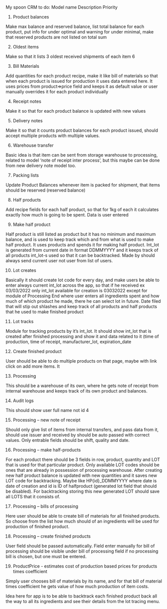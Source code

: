 My spoon CRM to do:
Model name	Description	Priority
1.	Product balances

Make max balance and reserved balance, list total balance for each product, put info for under optimal and warning for under minimal, make that reserved products are not listed on total sum

2.	Oldest items

Make so that it lists 3 oldest received shipments of each item	6

3.	Bill Materials

Add quantities for each product recipe, make it like bill of materials so that when each product is issued for production it uses data entered here. It uses prices from product=>price field and keeps it as default value or user manually overrides it for each product individually

4.	Receipt notes

Make it so that for each product balance is updated with new values

5.	Delivery notes

Make it so that it counts product balances for each product issued, should accept multiple products with multiple values.

6.	Warehouse transfer

Basic idea is that item can be sent from storage warehouse to processing, related to model ‘note of receipt inter process’, but this maybe can be done from new delivery note model too.

7.	Packing lists

Update Product Balances whenever item is packed for shipment, that items should be reserved (reserved balance)

8.	Half products

Add recipe fields for each half product, so that for 1kg of each it calculates exactly how much is going to be spent. Data is user entered

9.	Make half product

Half product is still listed as product but it has no minimum and maximum balance, and is used to keep track which and from what is used to make half product. It uses products and spends it for making half product. Int_lot is generated from current date in format DDMMYYYY and it keeps track of all products int_lot-s used so that it can be backtracked. Made by should always send current user not user from list of users.

10.	Lot creates

Basically it should create lot code for every day, and make users be able to enter always current int_lot across the app, so that if he received ex 03/03/2022 only int_lot available for creation is 03032022 except for module of Processing End where user enters all ingredients spent and how much of which product he made, there he can select lot in future. Date filed that will stip out shlashes and keep track of all products and half products that he used to make finished product

11.	Lot tracks

Module for tracking products by it’s int_lot. It should show int_lot that is created after finished processing and show it and data related to it (time of production, time of receipt, manufacturer_lot, expiration_date

12.	Create finished product

User should be able to do multiple products on that page, maybe with link click on add more items. It

13.	Processing

This should be a warehouse of its own, where he gets note of receipt from internal warehouse and keeps track of its own product and balances.

14.	Audit logs

This should show user full name not id	4

15.	Processing – new note of receipt

Should only give list of items from internal transfers, and pass data from it, should use issuer and received by should be auto passed with correct values. Only entrable fields should be shift, quality and date.

16.	Processing – make half-products

For each product there should be 3 fields in row, product, quantity and LOT that is used for that particular product. Only available LOT codes should be ones that are already in possession of processing warehouse. After creating new half product balance is updated with new quantities and it saves new LOT code for backtracking. Maybe like HP{id}_DDMMYYYY where date is date of creation and id is ID of halfproduct (generated lot field that should be disabled). For backtracking storing this new generated LOT should save all LOTS that it consists of.

17.	Processing – bills of processing

Here user should be able to create bill of materials for all finished products. So choose from the list how much should of an ingredients will be used for production of finished product.

18.	Processing – create finished products

User field should be passed automatically. Field enter manually for bill of processing should be visible under bill of processing field if no processing bill is chosen, but one must be entered.

19. ProductPrice - estimates cost of production based prices for products times coefficient

Simply user chooses bill of materials by its name, and for that bill of material times coefficient he gets value of how much production of item costs.

Idea here for app is to be able to backtrack each finished product back all the way to all its ingredients and see their details from the lot tracing menu.
